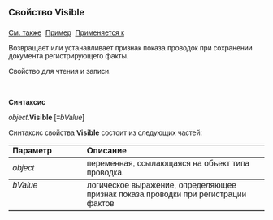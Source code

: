 ﻿<html>
<head>
<title>Проводка\Visible</title>
</head>

<body>

<p><strong><font size="4" face="Arial">Свойство Visible<br>
<br>
</font></strong><font face="Arial"><a href="../Asfact.html">См. также</a>&nbsp;
<u>Пример</u>&nbsp; <a href="../Asfact.html">Применяется к</a></font></p>

<p><font face="Arial">Возвращает или устанавливает признак показа 
проводок при сохранении документа регистрирующего факты.</font></p>

<p><font face="Arial">Свойство для чтения и записи.</font></p>

<p class="label">&nbsp;</p>

<p class="label"><font face="Arial"><b>Синтаксис</b></font></p>

<p><font face="Arial"><em>object</em><strong>.Visible</strong> [=<em>bValue</em>]&nbsp; 
&nbsp;</font></p>

<p><font face="Arial">Синтаксис свойства <strong>Visible</strong>
состоит из следующих частей:</font></p>

<table border="1" cellPadding="5" cols="2" frame="below" rules="rows">
<TBODY>
  <tr vAlign="top">
    <td class="label" width="29%"><font face="Arial"><b>Параметр</b></font></td>
    <td class="label" width="71%"><font face="Arial"><strong>Описание</strong></font></td>
  </tr>
  <tr>
    <td width="29%"><font face="Arial"><em>object</em></font></td>
    <td width="71%"><font face="Arial">переменная, ссылающаяся на 
	объект типа проводка.</font></td>
  </tr>
  <tr vAlign="top">
    <td width="29%"><font face="Arial"><em>bValue</em></font></td>
    <td width="71%"><font face="Arial">логическое выражение, 
	определяющее признак показа проводки при регистрации фактов</font></td>
  </tr>
</TBODY>
</table>
</body>
</html>
